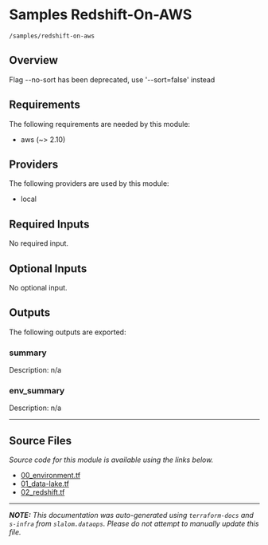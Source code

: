 
# Samples Redshift-On-AWS

`/samples/redshift-on-aws`

## Overview


Flag --no-sort has been deprecated, use '--sort=false' instead
## Requirements

The following requirements are needed by this module:

- aws (~> 2.10)

## Providers

The following providers are used by this module:

- local

## Required Inputs

No required input.

## Optional Inputs

No optional input.

## Outputs

The following outputs are exported:

### summary

Description: n/a

### env\_summary

Description: n/a

---------------------

## Source Files

_Source code for this module is available using the links below._

* [00_environment.tf](https://github.com/slalom-ggp/dataops-infra/tree/main//samples/redshift-on-aws/00_environment.tf)
* [01_data-lake.tf](https://github.com/slalom-ggp/dataops-infra/tree/main//samples/redshift-on-aws/01_data-lake.tf)
* [02_redshift.tf](https://github.com/slalom-ggp/dataops-infra/tree/main//samples/redshift-on-aws/02_redshift.tf)

---------------------

_**NOTE:** This documentation was auto-generated using
`terraform-docs` and `s-infra` from `slalom.dataops`.
Please do not attempt to manually update this file._
